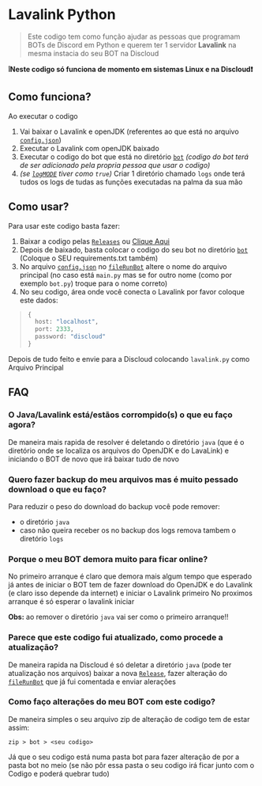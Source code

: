 # Lavalink Python

> Este codigo tem como função ajudar as pessoas que programam BOTs de Discord em Python e querem ter 1 servidor **Lavalink** na mesma instacia do seu BOT na Discloud

**❕Neste codigo só funciona de momento em sistemas Linux e na Discloud❗**


## Como funciona?
Ao executar o codigo
1. Vai baixar o Lavalink e openJDK (referentes ao que está no arquivo [`config.json`](./config.json))
2. Executar o Lavalink com openJDK baixado
3. Executar o codigo do bot que está no diretório [`bot`](./bot/) *(codigo do bot terá de ser adicionado pela propria pessoa que usar o codigo)*
4. *(se [`logMODE`](./config.json#L9) tiver como `true`)* Criar 1 diretório chamado `logs` onde terá tudos os logs de tudas as funções executadas na palma da sua mão


## Como usar?
Para usar este codigo basta fazer:
1. Baixar a codigo pelas [`Releases`](https://github.com/discloud/lavalink-python/releases) ou [Clique Aqui](https://github.com/discloud/lavalink-python/releases/latest/download/lavalink-nodejs.zip)
2. Depois de baixado, basta colocar o codigo do seu bot no diretório [`bot`](./bot/) (Coloque o SEU requirements.txt também)
3. No arquivo [`config.json`](./config.json) no [`fileRunBot`](./config.json#L8) altere o nome do arquivo principal (no caso está `main.py` mas se for outro nome (como por exemplo `bot.py`) troque para o nome correto)
4. No seu codigo, área onde você conecta o Lavalink por favor coloque este dados:
> ```py
> {
>   host: "localhost",
>   port: 2333,
>   password: "discloud"
> }
> ```

Depois de tudo feito e envie para a Discloud colocando `lavalink.py` como Arquivo Principal


## FAQ

### O Java/Lavalink está/estãos corrompido(s) o que eu faço agora?
De maneira mais rapida de resolver é deletando o diretório `java` (que é o diretório onde se localiza os arquivos do OpenJDK e do LavaLink) e iniciando o BOT de novo que irá baixar tudo de novo

### Quero fazer backup do meu arquivos mas é muito pessado download o que eu faço?
Para reduzir o peso do download do backup você pode remover:
- o diretório `java`
- caso não queira receber os no backup dos logs remova tambem o diretório `logs`

### Porque o meu BOT demora muito para ficar online?
No primeiro arranque é claro que demora mais algum tempo que esperado já antes de iniciar o BOT tem de fazer download do OpenJDK e do Lavalink (e claro isso depende da internet) e iniciar o Lavalink primeiro
No proximos arranque é só esperar o lavalink iniciar

**Obs:** ao remover o diretório `java` vai ser como o primeiro arranque!!

### Parece que este codigo fui atualizado, como procede a atualização?
De maneira rapida na Discloud é só deletar a diretório `java` (pode ter atualização nos arquivos) baixar a nova [`Release`](https://github.com/discloud/lavalink-nodejs/releases/latest/download/lavalink-nodejs.zip), fazer alteração do [`fileRunBot`](./config.json#L7) que já fui comentada e enviar alerações

### Como faço alterações do meu BOT com este codigo?
De maneira simples o seu arquivo zip de alteração de codigo tem de estar assim:
```
zip > bot > <seu codigo>
```
Já que o seu codigo está numa pasta bot para fazer alteração de  por a pasta bot no meio (se não pôr essa pasta o seu codigo irá ficar junto com o Codigo e poderá quebrar tudo)
